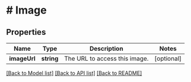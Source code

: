 # # Image

## Properties

Name | Type | Description | Notes
------------ | ------------- | ------------- | -------------
**imageUrl** | **string** | The URL to access this image. | [optional]

[[Back to Model list]](../../README.md#models) [[Back to API list]](../../README.md#endpoints) [[Back to README]](../../README.md)
